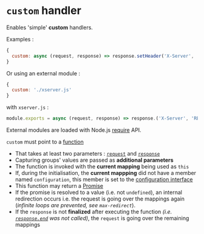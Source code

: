 # `custom` handler

Enables 'simple' **custom** handlers.

Examples :
```javascript
{
  custom: async (request, response) => response.setHeader('X-Server', 'REserve')
}
```

Or using an external module :

```javascript
{
  custom: './xserver.js'
}
```

with `xserver.js` :
```javascript
module.exports = async (request, response) => response.('X-Server', 'REserve')
```

External modules are loaded with Node.js [require](https://nodejs.org/api/modules.html#modules_require_id) API.

`custom` must point to a [function](https://developer.mozilla.org/en-US/docs/Learn/JavaScript/Building_blocks/Functions)
* That takes at least two parameters : [`request`](https://nodejs.org/api/http.html#http_class_http_incomingmessage) and [`response`](https://nodejs.org/api/http.html#http_class_http_serverresponse)
* Capturing groups' values are passed as **additional parameters**
* The function is invoked with the **current mapping** being used as `this`
* If, during the initialisation, the **current mappping** did not have a member named `configuration`, this member is set to the [configuration interface](iconfiguration.md)
* This function may return a [Promise](https://developer.mozilla.org/en-US/docs/Web/JavaScript/Reference/Global_Objects/Promise)
* If the promise is resolved to a value (i.e. not `undefined`), an internal redirection occurs i.e. the request is going over the mappings again (*infinite loops are prevented, see `max-redirect`*).
* If the `response` is not **finalized** after executing the function *(i.e. [`response.end`](https://nodejs.org/api/http.html#http_response_end_data_encoding_callback) was not called)*, the `request` is going over the remaining mappings
